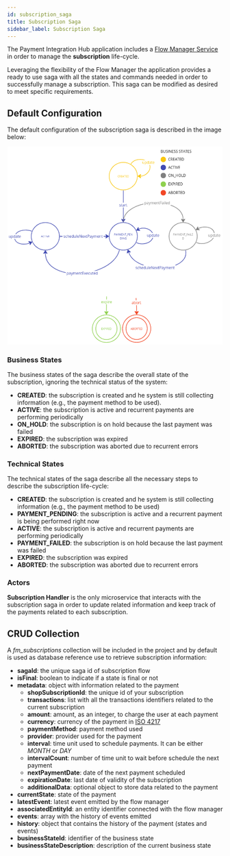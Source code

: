 ```yaml
---
id: subscription_saga
title: Subscription Saga
sidebar_label: Subscription Saga
---
```




The Payment Integration Hub application includes a [Flow Manager Service](/runtime-components/plugins/flow-manager-service/10_overview.md) in order to manage the **subscription** life-cycle. 

Leveraging the flexibility of the Flow Manager the application provides a ready to use saga with all the states and commands needed in order to successfully manage a subscription. This saga can be modified as desired to meet specific requirements. 

## Default Configuration
The default configuration of the subscription saga is described in the image below:

![Machine Definition](img/subscription-saga-v3.2.png)

### Business States
The business states of the saga describe the overall state of the subscription, ignoring the technical status of the system:
- **CREATED**: the subscription is created and he system is still collecting information (e.g., the payment method to be used).
- **ACTIVE**: the subscription is active and recurrent payments are performing periodically
- **ON_HOLD**: the subscription is on hold because the last payment was failed
- **EXPIRED**: the subscription was expired
- **ABORTED**: the subscription was aborted due to recurrent errors


### Technical States
The technical states of the saga describe all the necessary steps to describe the subscription life-cycle:
- **CREATED**: the subscription is created and he system is still collecting information (e.g., the payment method to be used)
- **PAYMENT_PENDING**: the subscription is active and a recurrent payment is being performed right now
- **ACTIVE**: the subscription is active and recurrent payments are performing periodically
- **PAYMENT_FAILED**: the subscription is on hold because the last payment was failed
- **EXPIRED**: the subscription was expired
- **ABORTED**: the subscription was aborted due to recurrent errors


### Actors
**Subscription Handler** is the only microservice that interacts with the subscription saga in order to update related information and keep track of the payments related to each subscription.

## CRUD Collection

A *fm_subscriptions* collection will be included in the project and by default is used as database reference use to retrieve subscription information:
- **sagaId**: the unique saga id of subscription flow
- **isFinal**: boolean to indicate if a state is final or not
- **metadata**: object with information related to the payment
    - **shopSubscriptionId**: the unique id of your subscription
    - **transactions**: list with all the transactions identifiers related to the current subscription
    - **amount**: amount, as an integer, to charge the user at each payment
    - **currency**: currency of the payment in [ISO 4217](https://en.wikipedia.org/wiki/ISO_4217)
    - **paymentMethod**: payment method used
    - **provider**: provider used for the payment
    - **interval**: time unit used to schedule payments. It can be either *MONTH* or *DAY*
    - **intervalCount**: number of time unit to wait before schedule the next payment
    - **nextPaymentDate**: date of the next payment scheduled
    - **expirationDate**: last date of validity of the subscription
    - **additionalData**: optional object to store data related to the payment
- **currentState**: state of the payment
- **latestEvent**: latest event emitted by the flow manager
- **associatedEntityId**: an entity identifier connected with the flow manager
- **events**: array with the history of events emitted
- **history**: object that contains the history of the payment (states and events)
- **businessStateId**: identifier of the business state
- **businessStateDescription**: description of the current business state
